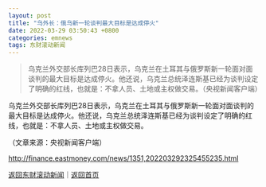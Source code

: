```yaml
---
layout: post
title: "乌外长：俄乌新一轮谈判最大目标是达成停火"
date: 2022-03-29 03:50:43 +0800
categories: emnews
tags: 东财滚动新闻
---
```

> 乌克兰外交部长库列巴28日表示，乌克兰在土耳其与俄罗斯新一轮面对面谈判的最大目标是达成停火。他还说，乌克兰总统泽连斯基已经为谈判设定了明确的红线，也就是：不拿人员、土地或主权做交易。（央视新闻客户端）

<p>乌克兰外交部长库列巴28日表示，乌克兰在土耳其与俄罗斯新一轮面对面谈判的最大目标是达成停火。他还说，乌克兰总统泽连斯基已经为谈判设定了明确的红线，也就是：不拿人员、土地或主权做交易。</p><p class="em_media">（文章来源：央视新闻客户端）</p>

<http://finance.eastmoney.com/news/1351,202203292325455235.html>

[返回东财滚动新闻](//finews.withounder.com/emnews/)｜[返回首页](//finews.withounder.com/)